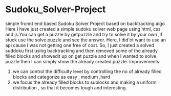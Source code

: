 # Sudoku_Solver-Project
simple fronnt end based Sudoku Solver Project based on backtracking algo
Here I have just created a simple sudoku solver web page using html, css and js.You can get a puzzle by getpuzzle and try to solve it by your own ,if stuck use the solve puzzle and see the answer.
Here, I did'ot want to use an api cause I was not getting one free of cost. So, I just created a solved suddoku first using backtracking and then removed some of the already filled blocks and showedit up on get puzzle and when I wanted to solve puzzle then I can simply show the already created puzzle.
improvements:
1. we can control the difficulty level by controlling the no of already filled blocks and categorize as easy , medium ,hard
2. we focus the already filled blocks to sublocks and making a uniform distribution , so that it becomes tough and interesting.
